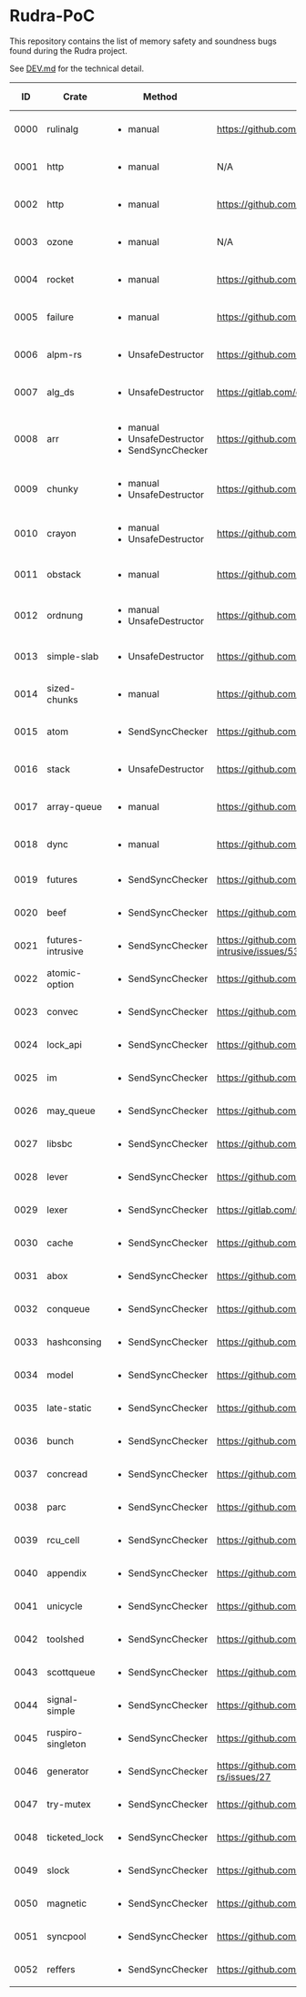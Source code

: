 # Rudra-PoC

This repository contains the list of memory safety and soundness bugs found during the Rudra project.

See [DEV.md](./DEV.md) for the technical detail.

| ID | Crate | Method | Issue URL | RustSec ID |
| -- | ----- | ------ | --------- | ---------- |
| 0000 | rulinalg | <ul><li>manual</li></ul> | https://github.com/AtheMathmo/rulinalg/issues/201 | RUSTSEC-2020-0023 |
| 0001 | http | <ul><li>manual</li></ul> | N/A | RUSTSEC-2019-0034 |
| 0002 | http | <ul><li>manual</li></ul> | https://github.com/hyperium/http/issues/352 | RUSTSEC-2019-0033 |
| 0003 | ozone | <ul><li>manual</li></ul> | N/A | RUSTSEC-2020-0022 |
| 0004 | rocket | <ul><li>manual</li></ul> | https://github.com/SergioBenitez/Rocket/issues/1312 | RUSTSEC-2020-0028 |
| 0005 | failure | <ul><li>manual</li></ul> | https://github.com/rust-lang-nursery/failure/issues/336 | RUSTSEC-2019-0036 |
| 0006 | alpm-rs | <ul><li>UnsafeDestructor</li></ul> | https://github.com/pigeonhands/rust-arch/issues/2 | RUSTSEC-2020-0032 |
| 0007 | alg_ds | <ul><li>UnsafeDestructor</li></ul> | https://gitlab.com/dvshapkin/alg-ds/-/issues/1 | RUSTSEC-2020-0033 |
| 0008 | arr | <ul><li>manual</li><li>UnsafeDestructor</li><li>SendSyncChecker</li></ul> | https://github.com/sjep/array/issues/1 | RUSTSEC-2020-0034 |
| 0009 | chunky | <ul><li>manual</li><li>UnsafeDestructor</li></ul> | https://github.com/aeplay/chunky/issues/2 | RUSTSEC-2020-0035 |
| 0010 | crayon | <ul><li>manual</li><li>UnsafeDestructor</li></ul> | https://github.com/shawnscode/crayon/issues/87 | RUSTSEC-2020-0037 |
| 0011 | obstack | <ul><li>manual</li></ul> | https://github.com/petertodd/rust-obstack/issues/4 | RUSTSEC-2020-0040 |
| 0012 | ordnung | <ul><li>manual</li><li>UnsafeDestructor</li></ul> | https://github.com/maciejhirsz/ordnung/issues/8 | RUSTSEC-2020-0038 |
| 0013 | simple-slab | <ul><li>UnsafeDestructor</li></ul> | https://github.com/nathansizemore/simple-slab/issues/2 | RUSTSEC-2020-0039 |
| 0014 | sized-chunks | <ul><li>manual</li></ul> | https://github.com/bodil/sized-chunks/issues/11 | RUSTSEC-2020-0041 |
| 0015 | atom | <ul><li>SendSyncChecker</li></ul> | https://github.com/slide-rs/atom/issues/13 | RUSTSEC-2020-0044 |
| 0016 | stack | <ul><li>UnsafeDestructor</li></ul> | https://github.com/arcnmx/stack-rs/issues/4 | RUSTSEC-2020-0042 |
| 0017 | array-queue | <ul><li>manual</li></ul> | https://github.com/raviqqe/array-queue/issues/2 | RUSTSEC-2020-0047 |
| 0018 | dync | <ul><li>manual</li></ul> | https://github.com/elrnv/dync/issues/4 | RUSTSEC-2020-0050 |
| 0019 | futures | <ul><li>SendSyncChecker</li></ul> | https://github.com/rust-lang/futures-rs/issues/2239 | N/A |
| 0020 | beef | <ul><li>SendSyncChecker</li></ul> | https://github.com/maciejhirsz/beef/issues/37 | N/A |
| 0021 | futures-intrusive | <ul><li>SendSyncChecker</li></ul> | https://github.com/Matthias247/futures-intrusive/issues/53 | N/A |
| 0022 | atomic-option | <ul><li>SendSyncChecker</li></ul> | https://github.com/reem/rust-atomic-option/issues/4 | N/A |
| 0023 | convec | <ul><li>SendSyncChecker</li></ul> | https://github.com/krl/convec/issues/2 | N/A |
| 0024 | lock_api | <ul><li>SendSyncChecker</li></ul> | https://github.com/Amanieu/parking_lot/issues/258 | N/A |
| 0025 | im | <ul><li>SendSyncChecker</li></ul> | https://github.com/bodil/im-rs/issues/157 | N/A |
| 0026 | may_queue | <ul><li>SendSyncChecker</li></ul> | https://github.com/Xudong-Huang/may/issues/88 | N/A |
| 0027 | libsbc | <ul><li>SendSyncChecker</li></ul> | https://github.com/mvertescher/libsbc-rs/issues/4 | N/A |
| 0028 | lever | <ul><li>SendSyncChecker</li></ul> | https://github.com/vertexclique/lever/issues/15 | N/A |
| 0029 | lexer | <ul><li>SendSyncChecker</li></ul> | https://gitlab.com/nathanfaucett/rs-lexer/-/issues/2 | N/A |
| 0030 | cache | <ul><li>SendSyncChecker</li></ul> | https://github.com/krl/cache/issues/1 | N/A |
| 0031 | abox | <ul><li>SendSyncChecker</li></ul> | https://github.com/SonicFrog/abox/issues/1 | N/A |
| 0032 | conqueue | <ul><li>SendSyncChecker</li></ul> | https://github.com/longshorej/conqueue/issues/9 | N/A |
| 0033 | hashconsing | <ul><li>SendSyncChecker</li></ul> | https://github.com/AdrienChampion/hashconsing/issues/1 | N/A |
| 0034 | model | <ul><li>SendSyncChecker</li></ul> | https://github.com/spacejam/model/issues/3 | N/A |
| 0035 | late-static | <ul><li>SendSyncChecker</li></ul> | https://github.com/Richard-W/late-static/issues/1 | N/A |
| 0036 | bunch | <ul><li>SendSyncChecker</li></ul> | https://github.com/krl/bunch/issues/1 | N/A |
| 0037 | concread | <ul><li>SendSyncChecker</li></ul> | https://github.com/kanidm/concread/issues/48 | N/A |
| 0038 | parc | <ul><li>SendSyncChecker</li></ul> | https://github.com/hyyking/rustracts/pull/6 | N/A |
| 0039 | rcu_cell | <ul><li>SendSyncChecker</li></ul> | https://github.com/Xudong-Huang/rcu_cell/issues/3 | N/A |
| 0040 | appendix | <ul><li>SendSyncChecker</li></ul> | https://github.com/krl/appendix/issues/6 | N/A |
| 0041 | unicycle | <ul><li>SendSyncChecker</li></ul> | https://github.com/udoprog/unicycle/issues/8 | N/A |
| 0042 | toolshed | <ul><li>SendSyncChecker</li></ul> | https://github.com/ratel-rust/toolshed/issues/12 | N/A |
| 0043 | scottqueue | <ul><li>SendSyncChecker</li></ul> | https://github.com/rossdylan/rust-scottqueue/issues/1 | N/A |
| 0044 | signal-simple | <ul><li>SendSyncChecker</li></ul> | https://github.com/kitsuneninetails/signal-rust/issues/2 | N/A |
| 0045 | ruspiro-singleton | <ul><li>SendSyncChecker</li></ul> | https://github.com/RusPiRo/ruspiro-singleton/issues/10 | N/A |
| 0046 | generator | <ul><li>SendSyncChecker</li></ul> | https://github.com/Xudong-Huang/generator-rs/issues/27 | N/A |
| 0047 | try-mutex | <ul><li>SendSyncChecker</li></ul> | https://github.com/mpdn/try-mutex/issues/2 | N/A |
| 0048 | ticketed_lock | <ul><li>SendSyncChecker</li></ul> | https://github.com/kvark/ticketed_lock/issues/7 | N/A |
| 0049 | slock | <ul><li>SendSyncChecker</li></ul> | https://github.com/BrokenLamp/slock-rs/issues/2 | N/A |
| 0050 | magnetic | <ul><li>SendSyncChecker</li></ul> | https://github.com/johnshaw/magnetic/issues/9 | N/A |
| 0051 | syncpool | <ul><li>SendSyncChecker</li></ul> | https://github.com/Chopinsky/byte_buffer/issues/2 | N/A |
| 0052 | reffers | <ul><li>SendSyncChecker</li></ul> | https://github.com/diwic/reffers-rs/issues/7 | N/A |
